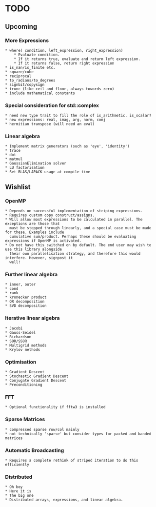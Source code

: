 # TODO

## Upcoming

### More Expressions

    * where( condition, left_expression, right_expression)
        * Evaluate condition.
        * If it returns true, evaluate and return left expression.
        * If it returns false, return right expression
    * is_nan/is_finite etc.
    * square/cube
    * reciprocal
    * to_radians/to_degrees
    * signbit/copysign
    * trunc (like ceil and floor, always towards zero)
    * include mathematical constants

### Special consideration for std::complex

    * need new type trait to fill the role of is_arithmetic. is_scalar?
    * new expressions: real, imag, arg, norm, conj
    * hermitian transpose (will need an eval)

### Linear algebra

    * Implement matrix generators (such as 'eye', 'identity')
    * trace
    * dot
    * matmul
    * GaussianElimination solver
    * LU factorisation
    * Set BLAS/LAPACK usage at compile time

## Wishlist

### OpenMP

    * Depends on successful implementation of striping expressions.
    * Requires custom copy construct/assigns.
    * Will allow most expressions to be calculated in parallel. The exceptions are those that
      must be stepped through linearly, and a special case must be made for these. Examples include
      cumulative sum/product. Perhaps these should be evaluating expressions if OpenMP is activated.
    * Do not have this switched on by default. The end user may wish to use this library alongside
      their own parallelisation strategy, and therefore this would interfere. However, signpost it
      well!

### Further linear algebra

    * inner, outer
    * cond
    * rank
    * kronecker product
    * QR decomposition
    * SVD decomposition

### Iterative linear algebra

    * Jacobi
    * Gauss-Seidel
    * Richardson
    * SOR/SSOR
    * Multigrid methods
    * Krylov methods

### Optimisation

    * Gradient Descent
    * Stochastic Gradient Descent
    * Conjugate Gradient Descent
    * Preconditioning

### FFT

    * Optional functionality if fftw3 is installed

### Sparse Matrices

    * compressed sparse row/col mainly
    * not technically 'sparse' but consider types for packed and banded matrices

### Automatic Broadcasting

    * Requires a complete rethink of striped iteration to do this efficiently

### Distributed

    * Oh boy
    * Here it is
    * The big one
    * Distributed arrays, expressions, and linear algebra.
